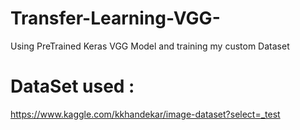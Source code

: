 # Transfer-Learning-VGG-
Using PreTrained Keras VGG Model and training my custom Dataset
# DataSet used : 
https://www.kaggle.com/kkhandekar/image-dataset?select=_test
